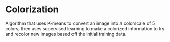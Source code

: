 # Colorization
Algorithm that uses K-means to convert an image into a colorscale of 5 colors, then uses supervised learning to make a colorized information to try and recolor new images based off the initial training data.
